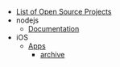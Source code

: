 * [List of Open Source Projects](../README.md)
* nodejs
  * [Documentation](nodejs/documentation.md)
* iOS
  * [Apps](iOS/apps/README.md)
    * [archive](iOS/apps/ARCHIVE.md)